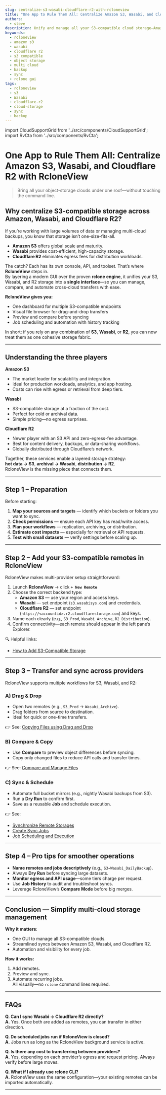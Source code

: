 ```yaml
---
slug: centralize-s3-wasabi-cloudflare-r2-with-rcloneview
title: "One App to Rule Them All: Centralize Amazon S3, Wasabi, and Cloudflare R2 with RcloneView"
authors:
  - steve
description: Unify and manage all your S3-compatible cloud storage—Amazon S3, Wasabi, and Cloudflare R2—through one intuitive GUI. Preview, sync, and automate transfers with RcloneView’s all-in-one interface, no CLI required.
keywords:
  - rcloneview
  - amazon s3
  - wasabi
  - cloudflare r2
  - s3 compatible
  - object storage
  - multi cloud
  - backup
  - sync
  - rclone gui
tags:
  - rcloneview
  - s3
  - Wasabi
  - cloudflare-r2
  - cloud-storage
  - sync
  - backup
---
```


import CloudSupportGrid from '../src/components/CloudSupportGrid';
import RvCta from '../src/components/RvCta';

# One App to Rule Them All: Centralize Amazon S3, Wasabi, and Cloudflare R2 with RcloneView

> Bring all your object-storage clouds under one roof—without touching the command line.

## Why centralize S3-compatible storage across Amazon, Wasabi, and Cloudflare R2?

If you’re working with large volumes of data or managing multi-cloud backups, you know that storage isn’t one-size-fits-all.  
- **Amazon S3** offers global scale and maturity.  
- **Wasabi** provides cost-efficient, high-capacity storage.  
- **Cloudflare R2** eliminates egress fees for distribution workloads.

The catch? Each has its own console, API, and toolset. That’s where **RcloneView** steps in.  
By layering a modern GUI over the proven **rclone engine**, it unifies your S3, Wasabi, and R2 storage into a **single interface**—so you can manage, compare, and automate cross-cloud transfers with ease.

<!-- truncate -->

**RcloneView gives you:**
- One dashboard for multiple S3-compatible endpoints  
- Visual file browser for drag-and-drop transfers  
- Preview and compare before syncing  
- Job scheduling and automation with history tracking  

In short: if you rely on any combination of **S3**, **Wasabi**, or **R2**, you can now treat them as one cohesive storage fabric.

---

## Understanding the three players

**Amazon S3**
- The market leader for scalability and integration.  
- Ideal for production workloads, analytics, and app hosting.  
- Costs can rise with egress or retrieval from deep tiers.

**Wasabi**
- S3-compatible storage at a fraction of the cost.  
- Perfect for cold or archival data.  
- Simple pricing—no egress surprises.

**Cloudflare R2**
- Newer player with an S3 API and zero-egress-fee advantage.  
- Best for content delivery, backups, or data-sharing workflows.  
- Globally distributed through Cloudflare’s network.

Together, these services enable a layered storage strategy:  
**hot data → S3**, **archival → Wasabi**, **distribution → R2**.  
RcloneView is the missing piece that connects them.

---

<RvCta imageSrc="/img/rcloneview-preview.png" downloadUrl="https://rcloneview.com/src/download.html" />

## Step 1 – Preparation

Before starting:

1. **Map your sources and targets** — identify which buckets or folders you want to sync.  
2. **Check permissions** — ensure each API key has read/write access.  
3. **Plan your workflows** — replication, archiving, or distribution.  
4. **Estimate cost impacts** — especially for retrieval or API requests.  
5. **Test with small datasets** — verify settings before scaling up.

---

## Step 2 – Add your S3-compatible remotes in RcloneView

RcloneView makes multi-provider setup straightforward:

1. Launch **RcloneView** → click **`+ New Remote`**  
2. Choose the correct backend type:  
   - **Amazon S3** — use your region and access keys.  
   - **Wasabi** — set endpoint (`s3.wasabisys.com`) and credentials.  
   - **Cloudflare R2** — set endpoint (`https://<accountid>.r2.cloudflarestorage.com`) and keys.  
3. Name each clearly (e.g., `S3_Prod`, `Wasabi_Archive`, `R2_Distribution`).  
4. Confirm connectivity—each remote should appear in the left pane’s Explorer.

🔍 Helpful links:  
- [How to Add S3-Compatible Storage](/support/howto/remote-storage-connection-settings/s3)  

---

## Step 3 – Transfer and sync across providers

RcloneView supports multiple workflows for S3, Wasabi, and R2:

### A) **Drag & Drop**
- Open two remotes (e.g., `S3_Prod` → `Wasabi_Archive`).  
- Drag folders from source to destination.  
- Ideal for quick or one-time transfers.

👉 See: [Copying Files using Drag and Drop](/support/howto/rcloneview-basic/browse-and-manage-remote-storage#copying-files-using-drag-and-drop)

### B) **Compare & Copy**
- Use **Compare** to preview object differences before syncing.  
- Copy only changed files to reduce API calls and transfer times.

👉 See: [Compare and Manage Files](/support/howto/rcloneview-basic/compare-folder-contents#compare-results-and-manage-files)

### C) **Sync & Schedule**
- Automate full bucket mirrors (e.g., nightly Wasabi backups from S3).  
- Run a **Dry Run** to confirm first.  
- Save as a reusable **Job** and schedule execution.

👉 See:  
- [Synchronize Remote Storages](/support/howto/rcloneview-basic/synchronize-remote-storages)  
- [Create Sync Jobs](/support/howto/rcloneview-basic/create-sync-jobs)  
- [Job Scheduling and Execution](/support/howto/rcloneview-advanced/job-scheduling-and-execution)

---

## Step 4 – Pro tips for smoother operations

- **Name remotes and jobs descriptively** (e.g., `S3→Wasabi_DailyBackup`).  
- Always **Dry Run** before syncing large datasets.  
- **Monitor egress and API usage**—some tiers charge per request.  
- Use **Job History** to audit and troubleshoot syncs.  
- Leverage RcloneView’s **Compare Mode** before big merges.

---

## Conclusion — Simplify multi-cloud storage management

**Why it matters:**  
- One GUI to manage all S3-compatible clouds.  
- Streamlined syncs between Amazon S3, Wasabi, and Cloudflare R2.  
- Automation and visibility for every job.  

**How it works:**  
1. Add remotes.  
2. Preview and sync.  
3. Automate recurring jobs.  
All visually—no `rclone` command lines required.

---

## FAQs

**Q. Can I sync Wasabi → Cloudflare R2 directly?**  
**A.** Yes. Once both are added as remotes, you can transfer in either direction.

**Q. Do scheduled jobs run if RcloneView is closed?**  
**A.** Jobs run as long as the RcloneView background service is active.

**Q. Is there any cost to transferring between providers?**  
**A.** Yes, depending on each provider’s egress and request pricing. Always verify before large moves.

**Q. What if I already use rclone CLI?**  
**A.** RcloneView uses the same configuration—your existing remotes can be imported automatically.

---

<CloudSupportGrid />
